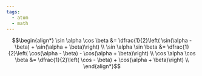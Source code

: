 ```yaml
---
tags:
  - atom
  - math
---
```

$$\begin{align*}
	\sin \alpha \cos \beta &= \dfrac{1}{2}\left( \sin(\alpha - \beta) + \sin(\alpha + \beta)\right) \\
	\sin \alpha \sin \beta &= \dfrac{1}{2}\left( \cos(\alpha - \beta) - \cos(\alpha + \beta)\right) \\
	\cos \alpha \cos \beta &= \dfrac{1}{2}\left( \cos - \beta) + \cos(\alpha + \beta)\right) \\
\end{align*}$$